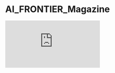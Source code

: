 # AI_FRONTIER_Magazine

![Screenshot 2024-08-20 204926](https://github.com/Shashank452/AI_FRONTIER_Magazine/blob/main/Blue%20Futuristic%20Artificial%20Intelligence%20Instagram%20Post%20%20(1).pdf)
